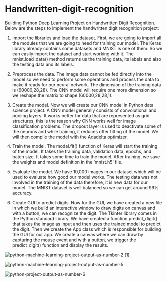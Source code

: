 # Handwritten-digit-recognition

Building Python Deep Learning Project on Handwritten Digit Recognition.
Below are the steps to implement the handwritten digit recognition project:

1. Import the libraries and load the dataset.
First, we are going to import all the modules that we are going to need for training our model. The Keras library already contains some datasets and MNIST is one of them. So we can easily import the dataset and start working with it. The mnist.load_data() method returns us the training data, its labels and also the testing data and its labels.

2. Preprocess the data.
The image data cannot be fed directly into the model so we need to perform some operations and process the data to make it ready for our neural network. The dimension of the training data is (60000,28,28). The CNN model will require one more dimension so we reshape the matrix to shape (60000,28,28,1).

3. Create the model.
Now we will create our CNN model in Python data science project. A CNN model generally consists of convolutional and pooling layers. It works better for data that are represented as grid structures, this is the reason why CNN works well for image classification problems. The dropout layer is used to deactivate some of the neurons and while training, it reduces offer fitting of the model. We will then compile the model with the Adadelta optimizer.

4. Train the model.
The model.fit() function of Keras will start the training of the model. It takes the training data, validation data, epochs, and batch size.
It takes some time to train the model. After training, we save the weights and model definition in the ‘mnist.h5’ file.

5. Evaluate the model.
We have 10,000 images in our dataset which will be used to evaluate how good our model works. The testing data was not involved in the training of the data therefore, it is new data for our model. The MNIST dataset is well balanced so we can get around 99% accuracy.

6. Create GUI to predict digits.
Now for the GUI, we have created a new file in which we build an interactive window to draw digits on canvas and with a button, we can recognize the digit. The Tkinter library comes in the Python standard library. We have created a function predict_digit() that takes the image as input and then uses the trained model to predict the digit.
Then we create the App class which is responsible for building the GUI for our app. We create a canvas where we can draw by capturing the mouse event and with a button, we trigger the predict_digit() function and display the results.

![python-machine-learning-project-output-as-number-2 (1)](https://user-images.githubusercontent.com/112968945/188693339-ee94e3e1-7cfe-4ad1-be18-310c2cc5735c.jpg)

![python-machine-learning-project-output-as-number-5](https://user-images.githubusercontent.com/112968945/188694135-a58db1fe-9987-4d36-919f-d91dcfffccf5.jpg)

![python-project-output-as-number-6](https://user-images.githubusercontent.com/112968945/188694516-f2e35988-cc9b-4f5d-97d5-d74b2a4cf5c5.jpg)


